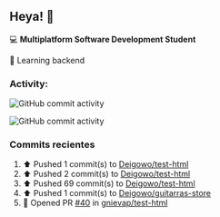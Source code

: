 ## Heya! 👋

💻 **Multiplatform Software Development Student**

🌱 Learning backend

### Activity:

![GitHub commit activity](https://img.shields.io/github/commit-activity/m/Deigowo/DOM-JS)

![GitHub commit activity](https://img.shields.io/github/commit-activity/y/Deigowo/ConceptosJS)

### Commits recientes
<!--RECENT_ACTIVITY:start-->
1. ⬆️ Pushed 1 commit(s) to [Deigowo/test-html](https://github.com/Deigowo/test-html)<br>
2. ⬆️ Pushed 2 commit(s) to [Deigowo/test-html](https://github.com/Deigowo/test-html)<br>
3. ⬆️ Pushed 69 commit(s) to [Deigowo/test-html](https://github.com/Deigowo/test-html)<br>
4. ⬆️ Pushed 1 commit(s) to [Deigowo/guitarras-store](https://github.com/Deigowo/guitarras-store)<br>
5. 💪 Opened PR [#40](https://github.com/gnievap/test-html/pull/40) in [gnievap/test-html](https://github.com/gnievap/test-html)<br>
<!--RECENT_ACTIVITY:end-->

<!--
**Deigowo/Deigowo** is a ✨ _special_ ✨ repository because its `README.md` (this file) appears on your GitHub profile.

Here are some ideas to get you started:

- 🔭 I’m currently working on ...
- 🌱 I’m currently learning ...
- 👯 I’m looking to collaborate on ...
- 🤔 I’m looking for help with ...
- 💬 Ask me about ...
- 📫 How to reach me: ...
- 😄 Pronouns: ...
- ⚡ Fun fact: ...
-->
